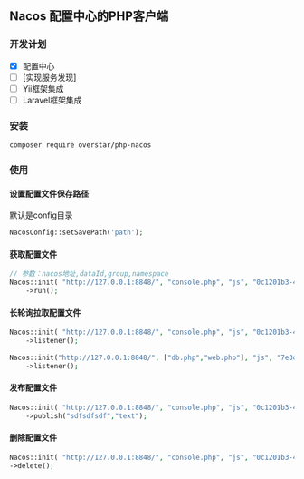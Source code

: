 ## Nacos 配置中心的PHP客户端

### 开发计划

- [x] 配置中心
- [ ] [实现服务发现]
- [ ] Yii框架集成
- [ ] Laravel框架集成

### 安装

``` bash
composer require overstar/php-nacos
```


### 使用

#### 设置配置文件保存路径
默认是config目录
``` php
NacosConfig::setSavePath('path');
```
#### 获取配置文件
``` php
// 参数：nacos地址,dataId,group,namespace
Nacos::init( "http://127.0.0.1:8848/", "console.php", "js", "0c1201b3-495a-4c14-9259-e798b64fb6e8" )
    ->run();
```

#### 长轮询拉取配置文件
``` php
Nacos::init( "http://127.0.0.1:8848/", "console.php", "js", "0c1201b3-495a-4c14-9259-e798b64fb6e8" )
    ->listener();
    
Nacos::init("http://127.0.0.1:8848/", ["db.php","web.php"], "js", "7e3d37db-2911-4074-950b-4b98b7a50243")
    ->listener();
```

#### 发布配置文件
``` php
Nacos::init( "http://127.0.0.1:8848/", "console.php", "js", "0c1201b3-495a-4c14-9259-e798b64fb6e8" )
    ->publish("sdfsdfsdf","text");
```

#### 删除配置文件
``` php
Nacos::init( "http://127.0.0.1:8848/", "console.php", "js", "0c1201b3-495a-4c14-9259-e798b64fb6e8" )
->delete();
```
